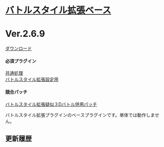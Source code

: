# [バトルスタイル拡張ベース](https://raw.githubusercontent.com/nuun888/MZ/master/NUUN_BattleStyleEX_Base.js)
# Ver.2.6.9
[ダウンロード](https://raw.githubusercontent.com/nuun888/MZ/master/NUUN_BattleStyleEX_Base.js)
#### 必須プラグイン
[共通処理](https://raw.githubusercontent.com/nuun888/MZ/master/NUUN_Base.js)  
[バトルスタイル拡張設定用](https://github.com/nuun888/MZ/blob/master/README/BattleStyleEX.md)
#### 競合パッチ
[バトルスタイル拡張疑似３Dバトル併用パッチ](https://raw.githubusercontent.com/nuun888/MZ/master/NUUN_BattleStyleEXInMPP_Pseudo3DBattle.js)  

バトルスタイル拡張プラグインのベースプラグインです。単体では動作しません。

## 更新履歴
